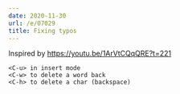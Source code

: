 ```yaml
---
date: 2020-11-30
url: /e/07029
title: Fixing typos
---
```


Inspired by https://youtu.be/1ArVtCQqQRE?t=221

	<C-u> in insert mode
	<C-w> to delete a word back
	<C-h> to delete a char (backspace)
